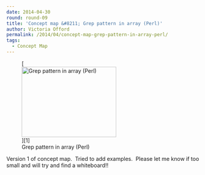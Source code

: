 ```yaml
---
date: 2014-04-30
round: round-09
title: 'Concept map &#8211; Grep pattern in array (Perl)'
author: Victoria Offord
permalink: /2014/04/concept-map-grep-pattern-in-array-perl/
tags:
  - Concept Map
---
```

<figure id="attachment_6903" style="width: 247px;" class="wp-caption alignnone">[<img class="size-medium wp-image-6903" alt="Grep pattern in array (Perl)" src="http://teaching.software-carpentry.org/wp-content/uploads/2014/04/photo2-300x225.jpg" width="247" height="184" />][1]<figcaption class="wp-caption-text">Grep pattern in array (Perl)</figcaption></figure> 
Version 1 of concept map.  Tried to add examples.  Please let me know if too small and will try and find a whiteboard!!

 [1]: http://teaching.software-carpentry.org/wp-content/uploads/2014/04/photo2.jpg
